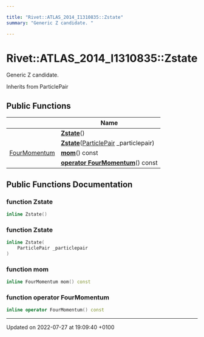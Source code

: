 ```yaml
---

title: "Rivet::ATLAS_2014_I1310835::Zstate"
summary: "Generic Z candidate. "

---
```


# Rivet::ATLAS_2014_I1310835::Zstate



Generic Z candidate. 

Inherits from ParticlePair

## Public Functions

|                | Name           |
| -------------- | -------------- |
| | **[Zstate](http://example.org/classes/structrivet_1_1atlas__2014__i1310835_1_1zstate/#function-zstate)**() |
| | **[Zstate](http://example.org/classes/structrivet_1_1atlas__2014__i1310835_1_1zstate/#function-zstate)**(<a href="http://example.org/namespaces/namespacerivet/#typedef-particlepair">ParticlePair</a> _particlepair) |
| <a href="http://example.org/classes/classrivet_1_1fourmomentum/">FourMomentum</a> | **[mom](http://example.org/classes/structrivet_1_1atlas__2014__i1310835_1_1zstate/#function-mom)**() const |
| | **[operator FourMomentum](http://example.org/classes/structrivet_1_1atlas__2014__i1310835_1_1zstate/#function-operator-fourmomentum)**() const |

## Public Functions Documentation

### function Zstate

```cpp
inline Zstate()
```


### function Zstate

```cpp
inline Zstate(
    ParticlePair _particlepair
)
```


### function mom

```cpp
inline FourMomentum mom() const
```


### function operator FourMomentum

```cpp
inline operator FourMomentum() const
```


-------------------------------

Updated on 2022-07-27 at 19:09:40 +0100